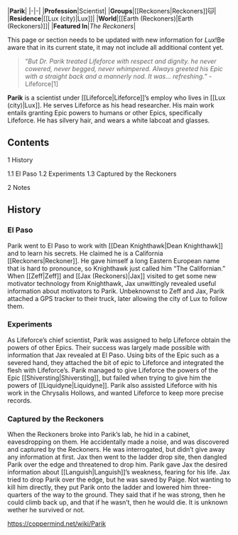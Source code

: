 |**Parik**|
|-|-|
|**Profession**|Scientist|
|**Groups**|[[Reckoners\|Reckoners]]🐱︎|
|**Residence**|[[Lux (city)\|Lux]]|
|**World**|[[Earth (Reckoners)\|Earth (Reckoners)]]|
|**Featured In**|*The Reckoners*|

This page or section needs to be updated with new information for *Lux*!Be aware that in its current state, it may not include all additional content yet.

>“*But Dr. Parik treated Lifeforce with respect and dignity. he never cowered, never begged, never whimpered. Always greeted his Epic with a straight back and a mannerly nod. It was… refreshing.*”
\-Lifeforce[1]


**Parik** is a scientist under [[Lifeforce\|Lifeforce]]’s employ who lives in [[Lux (city)\|Lux]]. He serves Lifeforce as his head researcher. His main work entails granting Epic powers to humans or other Epics, specifically Lifeforce. He has silvery hair, and wears a white labcoat and glasses.

## Contents

1 History

1.1 El Paso
1.2 Experiments
1.3 Captured by the Reckoners


2 Notes


## History
### El Paso
Parik went to El Paso to work with [[Dean Knighthawk\|Dean Knighthawk]] and to learn his secrets. He claimed he is a California [[Reckoners\|Reckoner]]. He gave himself a long Eastern European name that is hard to pronounce, so Knighthawk just called him “The Californian.” When [[Zeff\|Zeff]] and [[Jax (Reckoners)\|Jax]] visited to get some new motivator technology from Knighthawk, Jax unwittingly revealed useful information about motivators to Parik. Unbeknownst to Zeff and Jax, Parik attached a GPS tracker to their truck, later allowing the city of Lux to follow them.

### Experiments
As Lifeforce’s chief scientist, Parik was assigned to help Lifeforce obtain the powers of other Epics. Their success was largely made possible with information that Jax revealed at El Paso. Using bits of the Epic such as a severed hand, they attached the bit of epic to Lifeforce and integrated the flesh with Lifeforce’s. Parik managed to give Lifeforce the powers of the Epic [[Shiversting\|Shiversting]], but failed when trying to give him the powers of [[Liquidyne\|Liquidyne]]. Parik also assisted Lifeforce with his work in the Chrysalis Hollows, and wanted Lifeforce to keep more precise records.

### Captured by the Reckoners
When the Reckoners broke into Parik’s lab, he hid in a cabinet, eavesdropping on them. He accidentally made a noise, and was discovered and captured by the Reckoners. He was interrogated, but didn’t give away any information at first. Jax then went to the ladder drop site, then dangled Parik over the edge and threatened to drop him. Parik gave Jax the desired information about [[Languish\|Languish]]’s weakness, fearing for his life. Jax tried to drop Parik over the edge, but he was saved by Paige. Not wanting to kill him directly, they put Parik onto the ladder and lowered him three-quarters of the way to the ground. They said that if he was strong, then he could climb back up, and that if he wasn’t, then he would die. It is unknown wether he survived or not.



https://coppermind.net/wiki/Parik